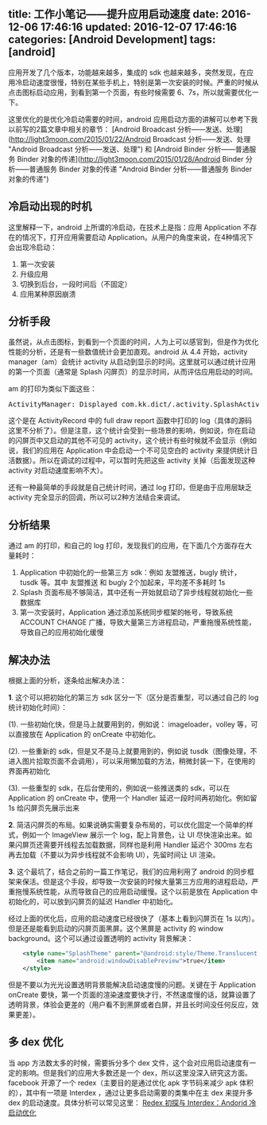 title: 工作小笔记——提升应用启动速度
date: 2016-12-06 17:46:16
updated: 2016-12-07 17:46:16
categories: [Android Development]
tags: [android]
---

应用开发了几个版本，功能越来越多，集成的 sdk 也越来越多，突然发现，在应用冷启动速度很慢，特别在某些手机上，特别是第一次安装的时候。严重的时候从点击图标启动应用，到看到第一个页面，有些时候需要 6、7s，所以就需要优化一下。

这里优化的是优化冷启动需要的时间，android 应用启动方面的讲解可以参考下我以前写的2篇文章中相关的章节： [Android Broadcast 分析——发送、处理](http://light3moon.com/2015/01/22/Android Broadcast 分析——发送、处理 "Android Broadcast 分析——发送、处理") 和 [Android Binder 分析——普通服务 Binder 对象的传递](http://light3moon.com/2015/01/28/Android Binder 分析——普通服务 Binder 对象的传递 "Android Binder 分析——普通服务 Binder 对象的传递") 


## 冷启动出现的时机

这里解释一下，android 上所谓的冷启动，在技术上是指：应用 Application 不存在的情况下，打开应用需要启动 Application。从用户的角度来说，在4种情况下会出现冷启动：

1. 第一次安装
2. 升级应用
3. 切换到后台，一段时间后（不固定）
4. 应用某种原因崩溃


## 分析手段

虽然说，从点击图标，到看到一个页面的时间，人为上可以感官到，但是作为优化性能的分析，还是有一些数值统计会更加直观。android 从 4.4 开始，activity manager（am）会统计 activity 从启动到显示的时间。这里就可以通过统计应用的第一个页面（通常是 Splash 闪屏页）的显示时间，从而评估应用启动的时间。

am 的打印为类似下面这些：

<pre>
ActivityManager: Displayed com.kk.dict/.activity.SplashActivity: +354ms
</pre>

这个是在 ActivityRecord 中的 full draw report 函数中打印的 log（具体的源码这里不分析了）。但是注意，这个统计会受到一些场景的影响，例如说，你在启动的闪屏页中又启动的其他不可见的 activity，这个统计有些时候就不会显示（例如说，我们的应用在 Application 中会启动一个不可见空白的 activity 来提供统计日活数据）。所以在调试的过程中，可以暂时先把这些 activity 关掉（后面发现这种 activity 对启动速度影响不大）。


还有一种最简单的手段就是自己统计时间，通过 log 打印，但是由于应用层缺乏 activity 完全显示的回调，所以可以2种方法结合来调试。


## 分析结果

通过 am 的打印，和自己的 log 打印，发现我们的应用，在下面几个方面存在大量耗时：

1. Application 中初始化的一些第三方 sdk：例如 友盟推送，bugly 统计，tusdk 等。其中 友盟推送 和 bugly 2个加起来，平均差不多耗时 1s
2. Splash 页面布局不够简洁，其中还有一开始就启动了异步线程就初始化一些数据库
3. 第一次安装时，Application 通过添加系统同步框架的帐号，导致系统 ACCOUNT CHANGE 广播，导致大量第三方进程启动，严重拖慢系统性能，导致自己的应用初始化缓慢


## 解决办法

根据上面的分析，逐条给出解决办法：

**1**. 这个可以把初始化的第三方 sdk 区分一下（区分是否重型，可以通过自己的 log 统计初始化时间）：

  (1). 一些初始化快，但是马上就要用到的，例如说： imageloader，volley 等，可以直接放在 Application 的 onCreate 中初始化。

  (2). 一些重新的 sdk，但是又不是马上就要用到的，例如说 tusdk（图像处理，不进入图片拾取页面不会调用），可以采用懒加载的方法，稍微封装一下，在使用的界面再初始化

  (3). 一些重型的 sdk，在后台使用的，例如说一些推送类的 sdk，可以在 Application 的 onCreate 中，使用一个 Handler 延迟一段时间再初始化。例如留 1s 给闪屏页先展示出来


**2**. 简洁闪屏页的布局。如果说确实需要复杂布局的，可以优化固定一个简单的样式，例如一个 ImageView 展示一个 log，配上背景色，让 UI 尽快渲染出来。如果闪屏页还需要开线程去加载数据，同样也是利用 Handler 延迟个 300ms 左右再去加载（不要以为异步线程就不会影响 UI），先留时间让 UI 渲染。

**3**. 这个最坑了，结合之前的一篇工作笔记，我们的应用利用了 android 的同步框架来保活。但是这个手段，却导致一次安装的时候大量第三方应用的进程启动，严重拖慢系统性能，从而导致自己的应用启动缓慢。这个以前是放在 Application 中初始化的，可以放到闪屏页的延迟 Handler 中初始化。


经过上面的优化后，应用的启动速度已经很快了（基本上看到闪屏页在 1s 以内）。但是还是能看到启动的闪屏页面黑屏。这个黑屏是 activity 的 window background。这个可以通过设置透明的 activity 背景解决：

```xml
    <style name="SplashTheme" parent="@android:style/Theme.Translucent.NoTitleBar">
        <item name="android:windowDisablePreview">true</item>
    </style>
```

但是不要以为光光设置透明背景能解决启动速度慢的问题。关键在于 Application onCreate 要快，第一个页面的渲染速度要快才行，不然速度慢的话，就算设置了透明背景，体验会更差的（用户看不到黑屏或者白屏，并且长时间没任何反应，效果更差）。


## 多 dex 优化 

当 app 方法数太多的时候，需要拆分多个 dex 文件，这个会对应用启动速度有一定的影响。但是我们的应用大多数还是一个 dex，所以这里没深入研究这方面。facebook 开源了一个 redex（主要目的是通过优化 apk 字节码来减少 apk 体积的），其中有一项是 Interdex ，通过让更多启动需要的类集中在主 dex 来提升多 dex 的启动速度。具体分析可以常见这里： [Redex 初探与 Interdex：Andorid 冷启动优化](http://mp.weixin.qq.com/s?__biz=MzA3NTYzODYzMg==&mid=2653578240&idx=1&sn=b6a721e3eb0b3b0ee3ecb427452ef60e&chksm=84b3b607b3c43f11ad53b6338d11f22e9727b6bc7a2c7ca5aa899dbec5da4527cc8bc3e830cb&mpshare=1&scene=23&srcid=1206P5QXqHyWlpMvrLCukho7#rd
 "Redex 初探与 Interdex：Andorid 冷启动优化")








